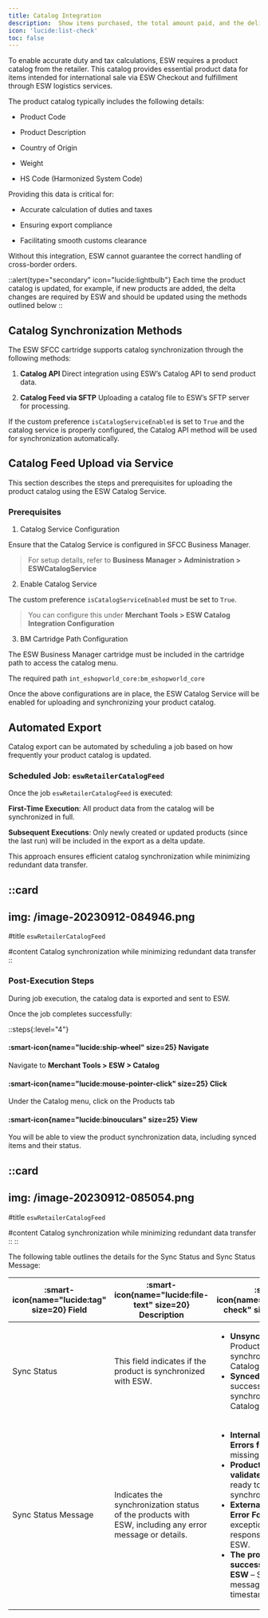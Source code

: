 ```yaml
---
title: Catalog Integration
description:  Show items purchased, the total amount paid, and the delivery and payment address details.
icon: 'lucide:list-check'
toc: false
---
```


To enable accurate duty and tax calculations, ESW requires a product catalog from the retailer. This catalog provides essential product data for items intended for international sale via ESW Checkout and fulfillment through ESW logistics services.

The product catalog typically includes the following details:

- Product Code

- Product Description

- Country of Origin

- Weight

- HS Code (Harmonized System Code)

Providing this data is critical for:

- Accurate calculation of duties and taxes

- Ensuring export compliance

- Facilitating smooth customs clearance

Without this integration, ESW cannot guarantee the correct handling of cross-border orders.

::alert{type="secondary" icon="lucide:lightbulb"}
  Each time the product catalog is updated, for example, if new products are added, the delta changes are required by ESW and should be updated using the methods outlined below
::

## Catalog Synchronization Methods

The ESW SFCC cartridge supports catalog synchronization through the following methods:

1. **Catalog API**
Direct integration using ESW’s Catalog API to send product data.

2. **Catalog Feed via SFTP**
Uploading a catalog file to ESW’s SFTP server for processing.

If the custom preference `isCatalogServiceEnabled` is set to `True` and the catalog service is properly configured, the Catalog API method will be used for synchronization automatically.

## Catalog Feed Upload via Service

This section describes the steps and prerequisites for uploading the product catalog using the ESW Catalog Service.

### Prerequisites

1. Catalog Service Configuration

Ensure that the Catalog Service is configured in SFCC Business Manager.

> For setup details, refer to **Business Manager > Administration > ESWCatalogService**

2. Enable Catalog Service

The custom preference `isCatalogServiceEnabled` must be set to `True`.

>You can configure this under **Merchant Tools > ESW Catalog Integration Configuration**

3. BM Cartridge Path Configuration

The ESW Business Manager cartridge must be included in the cartridge path to access the catalog menu. <br>

The required path `int_eshopworld_core:bm_eshopworld_core` <br>

Once the above configurations are in place, the ESW Catalog Service will be enabled for uploading and synchronizing your product catalog.

## Automated Export
Catalog export can be automated by scheduling a job based on how frequently your product catalog is updated.

### Scheduled Job: `eswRetailerCatalogFeed`

Once the job `eswRetailerCatalogFeed` is executed:

**First-Time Execution**: All product data from the catalog will be synchronized in full.

**Subsequent Executions**: Only newly created or updated products (since the last run) will be included in the export as a delta update. <br>

This approach ensures efficient catalog synchronization while minimizing redundant data transfer.

::card
---
img: /image-20230912-084946.png
---
#title
`eswRetailerCatalogFeed`

#content
Catalog synchronization while minimizing redundant data transfer
::

### Post-Execution Steps

During job execution, the catalog data is exported and sent to ESW. <br>

Once the job completes successfully:

::steps{:level="4"}
  #### :smart-icon{name="lucide:ship-wheel" size=25} Navigate

  Navigate to **Merchant Tools > ESW > Catalog**

  #### :smart-icon{name="lucide:mouse-pointer-click" size=25} Click

  Under the Catalog menu, click on the Products tab

  #### :smart-icon{name="lucide:binouculars" size=25} View

  You will be able to view the product synchronization data, including synced items and their status.

  ::card
  ---
  img: /image-20230912-085054.png
  ---
  #title
  `eswRetailerCatalogFeed`

  #content
  Catalog synchronization while minimizing redundant data transfer
  ::
:: 

The following table outlines the details for the Sync Status and Sync Status Message:

<div class="flex flex-col">
  <div class="-m-1.5 overflow-x-auto">
    <div class="p-1.5 min-w-full inline-block align-middle">
      <div class="overflow-hidden">
        <table class="min-w-full divide-y divide-gray-200 dark:divide-neutral-700">
          <thead>
            <tr>
              <th scope="col" class="px-6 py-3 text-start text-xs font-medium text-gray-500 uppercase dark:text-neutral-500">
                :smart-icon{name="lucide:tag" size=20} Field
              </th>
              <th scope="col" class="px-6 py-3 text-start text-xs font-medium text-gray-500 uppercase dark:text-neutral-500">
                :smart-icon{name="lucide:file-text" size=20} Description
              </th>
              <th scope="col" class="px-6 py-3 text-start text-xs font-medium text-gray-500 uppercase dark:text-neutral-500">
                :smart-icon{name="lucide:shield-check" size=20} Status
              </th>
              <th scope="col" class="px-6 py-3 text-start text-xs font-medium text-gray-500 uppercase dark:text-neutral-500">
                :smart-icon{name="lucide:refresh-ccw" size=20} Sync Status
              </th>
            </tr>
          </thead>
          <tbody class="divide-y divide-gray-200 dark:divide-neutral-700">
            <tr class="hover:bg-gray-100 dark:hover:bg-neutral-700">
              <td class="px-6 py-4 text-sm font-medium text-gray-800 dark:text-neutral-200 whitespace-nowrap">Sync Status</td>
              <td class="px-6 py-4 text-sm text-gray-800 dark:text-neutral-200">
                This field indicates if the product is synchronized with ESW.
              </td>
              <td class="px-6 py-4 text-sm text-gray-800 dark:text-neutral-200">
                <ul class="list-disc ml-5 space-y-1">
                  <li><strong>Unsynced (Default)</strong> – Product is not yet synchronized to ESW Catalog.</li>
                  <li><strong>Synced</strong> – Product is successfully synchronized to ESW Catalog.</li>
                </ul>
              </td>
              <td class="px-6 py-4 text-sm text-gray-800 dark:text-neutral-200">—</td>
            </tr>

  <tr class="hover:bg-gray-100 dark:hover:bg-neutral-700">
              <td class="px-6 py-4 text-sm font-medium text-gray-800 dark:text-neutral-200 whitespace-nowrap">Sync Status Message</td>
              <td class="px-6 py-4 text-sm text-gray-800 dark:text-neutral-200">
                Indicates the synchronization status of the products with ESW, including any error message or details.
              </td>
              <td class="px-6 py-4 text-sm text-gray-800 dark:text-neutral-200">
                <ul class="list-disc ml-5 space-y-1">
                  <li><strong>Internal Validation Errors found</strong> – Indicates missing attribute errors.</li>
                  <li><strong>Product is internally validated</strong> – Product is ready to be synchronized to ESW.</li>
                  <li><strong>External Validation Error Found</strong> – API exception/error response received from ESW.</li>
                  <li><strong>The product successfully synced to ESW</strong> – Success message with timestamp.</li>
                </ul>
              </td>
              <td class="px-6 py-4 text-sm text-gray-800 dark:text-neutral-200">—</td>
            </tr>
          </tbody>
        </table>
      </div>
    </div>
  </div>
</div>
